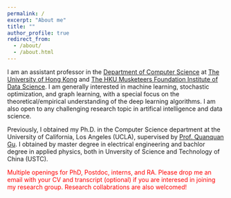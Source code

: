 ```yaml
---
permalink: /
excerpt: "About me"
title: ""
author_profile: true
redirect_from: 
  - /about/
  - /about.html
---
```



I am an assistant professor in the [Department of Computer Science](https://www.cs.hku.hk/) 
at [The University of Hong Kong](https://www.hku.hk/) and [The HKU Musketeers Foundation Institute of Data Science](https://datascience.hku.hk/). I am generally interested in machine learning, stochastic optimization, and graph learning, with a special focus on the theoretical/empirical understanding of the deep learning algorithms. I am also open to any challenging research topic in artifical intelligence and data science.

Previously, I obtained my Ph.D. in the Computer Science department at the University of California, Los Angeles (UCLA), supervised by [Prof. Quanquan Gu](http://web.cs.ucla.edu/~qgu/).  I obtained by master degree in electrical engineering and bachlor degree in applied physics, both in Unversity of Science and Technology of China (USTC). 


<span style="color:red">Multiple openings for PhD, Postdoc, interns, and RA. Please drop me an email with your CV and transcript (optional) if you are interesed in joining my research group. Research collabrations are also welcomed!  </span>


